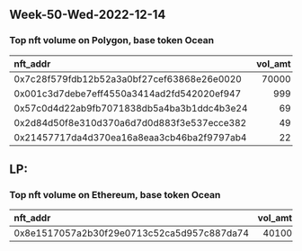 ## Week-50-Wed-2022-12-14 

### Top nft volume on Polygon, base token Ocean
| nft_addr                                   |   vol_amt |   vol_perc |
|:-------------------------------------------|----------:|-----------:|
| 0x7c28f579fdb12b52a3a0bf27cef63868e26e0020 |     70000 | 98.2925    |
| 0x001c3d7debe7eff4550a3414ad2fd542020ef947 |       999 |  1.40277   |
| 0x57c0d4d22ab9fb7071838db5a4ba3b1ddc4b3e24 |        69 |  0.0968883 |
| 0x2d84d50f8e310d370a6d7d0d883f3e537ecce382 |        49 |  0.0688048 |
| 0x21457717da4d370ea16a8eaa3cb46ba2f9797ab4 |        22 |  0.0308919 |
## LP:

### Top nft volume on Ethereum, base token Ocean
| nft_addr                                   |   vol_amt |   vol_perc |
|:-------------------------------------------|----------:|-----------:|
| 0x8e1517057a2b30f29e0713c52ca5d957c887da74 |     40100 |        100 |
